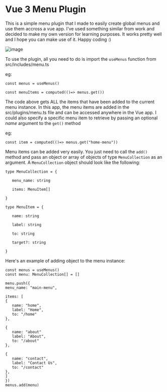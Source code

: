 # Vue 3 Menu Plugin
This is a simple menu plugin that I made to easily create global menus and use them accross a vue app. I've used something similar from work and decided to make my own version for learning purposes. It works pretty well and I hope you can make use of it. Happy coding :)

![image](https://user-images.githubusercontent.com/37227196/173210406-6441e940-59da-4c59-81e4-4705c2eb1ffc.png)

To use the plugin, all you need to do is import the `useMenus` function from src/includes/menu.ts

eg:

`const menus = useMenus()`

`const menuItems = computed(()=> menus.get())`

The code above gets ALL the items that have been added to the current menu instance. In this app, the menu items are added in the src/plugins/menu.ts file and can be accessed anywhere in the Vue app. I could also specify a specific menu item to retrieve by passing an optional *name* argument to the `get()` method

eg:

`const item = computed(()=> menus.get("home-menu"))`

Menu items can be added very easily. You just need to call the `add()` method and pass an object or array of objects of type `MenuCollection` as an argument. A `MenuCollection` object should look like the following:
```
type MenuCollection = {

   menu_name: string

   items: MenuItem[]

}

type MenuItem = {

   name: string

   label: string

   to: string

   target?: string

}
```
Here's an example of adding object to the menu instance:

```
const menus = useMenus()
const menu: MenuCollection[] = []

menu.push({
menu_name: "main-menu",

items: [
{
   name: "home",
   label: "Home",
   to: "/home"
},

{
   name: "about"
   label: "About",
   to: "/about"
},

{
   name: "contact",
   label: "Contact Us",
   to: "/contact"
},
]
})
menus.add(menu)
```
